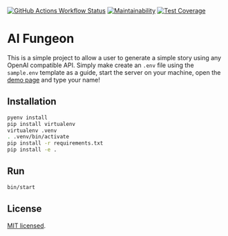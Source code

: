 [![GitHub Actions Workflow Status](https://img.shields.io/github/actions/workflow/status/jacobEAdamson/ai-fungeon-api/ci.yml)](https://github.com/jacobEAdamson/ai-fungeon-api/actions/workflows/ci.yml) [![Maintainability](https://api.codeclimate.com/v1/badges/69f5b55f3fca5fc7c1ae/maintainability)](https://codeclimate.com/github/jacobEAdamson/ai-fungeon-api/maintainability) [![Test Coverage](https://api.codeclimate.com/v1/badges/69f5b55f3fca5fc7c1ae/test_coverage)](https://codeclimate.com/github/jacobEAdamson/ai-fungeon-api/test_coverage)

# AI Fungeon

This is a simple project to allow a user to generate a simple story using any OpenAI compatible API. Simply make create an `.env` file using the `sample.env` template as a guide, start the server on your machine, open the [demo page](http://localhost:5000/static/demo.html) and type your name!

## Installation

```sh
pyenv install
pip install virtualenv
virtualenv .venv
. .venv/bin/activate
pip install -r requirements.txt
pip install -e .
```

## Run

```sh
bin/start
```


## License

[MIT licensed](https://github.com/jacobEAdamson/ai-fungeon-api/blob/master/LICENSE).
